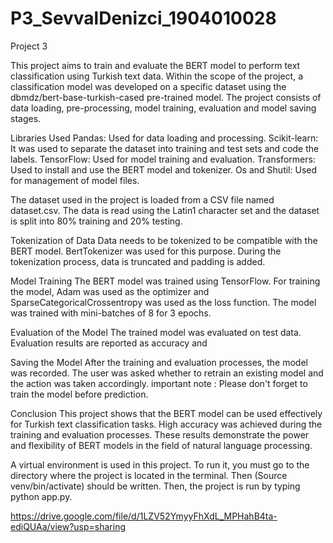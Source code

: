 # P3_SevvalDenizci_1904010028
Project 3

This project aims to train and evaluate the BERT model to perform text classification using Turkish text data. Within the scope of the project, a classification model was developed on a specific dataset using the dbmdz/bert-base-turkish-cased pre-trained model. The project consists of data loading, pre-processing, model training, evaluation and model saving stages.

Libraries Used
Pandas: Used for data loading and processing.
Scikit-learn: It was used to separate the dataset into training and test sets and code the labels.
TensorFlow: Used for model training and evaluation.
Transformers: Used to install and use the BERT model and tokenizer.
Os and Shutil: Used for management of model files.

The dataset used in the project is loaded from a CSV file named dataset.csv. The data is read using the Latin1 character set and the dataset is split into 80% training and 20% testing.

Tokenization of Data
Data needs to be tokenized to be compatible with the BERT model. BertTokenizer was used for this purpose. During the tokenization process, data is truncated and padding is added.

Model Training
The BERT model was trained using TensorFlow. For training the model, Adam was used as the optimizer and SparseCategoricalCrossentropy was used as the loss function. The model was trained with mini-batches of 8 for 3 epochs.

Evaluation of the Model
The trained model was evaluated on test data. Evaluation results are reported as accuracy and 

Saving the Model
After the training and evaluation processes, the model was recorded. The user was asked whether to retrain an existing model and the action was taken accordingly. 
important note : Please don't forget to train the model before prediction.

Conclusion
This project shows that the BERT model can be used effectively for Turkish text classification tasks. High accuracy was achieved during the training and evaluation processes. These results demonstrate the power and flexibility of BERT models in the field of natural language processing.

A virtual environment is used in this project. To run it, you must go to the directory where the project is located in the terminal. Then (Source venv/bin/activate) should be written. Then, the project is run by typing python app.py.

https://drive.google.com/file/d/1LZV52YmyyFhXdL_MPHahB4ta-ediQUAa/view?usp=sharing
